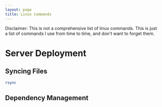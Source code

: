```yaml
---
layout: page
title: Linux Commands
---
```


Disclaimer: This is not a comprehensive list of linux commands. This is just a list of commands I use from time to time, and don't want to forget them.

# Server Deployment

## Syncing Files
```bash
rsync 
```

## Dependency Management